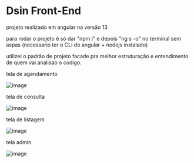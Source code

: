 # Dsin Front-End

projeto realizado em angular na versão 13

para rodar o projeto é só dar "npm i" e depois "ng s -o" no terminal sem aspas (necessario ter o CLI do angular + nodejs instalado)

utilizei o padrão de projeto facade pra melhor estruturação e entendimento de quem vai analisao o codigo.

tela de agendamento

![image](https://user-images.githubusercontent.com/68567754/152696645-619e658a-d414-4625-aa00-282c44a3140f.png)

tela de consulta

![image](https://user-images.githubusercontent.com/68567754/152696808-735ea524-687f-45e1-8767-d21c8c455ad7.png)

tela de listagem

![image](https://user-images.githubusercontent.com/68567754/152696834-5daf3a80-e217-41d9-9c0d-ee4bde731ddb.png)

tela admin

![image](https://user-images.githubusercontent.com/68567754/152696846-cbfa4a47-112f-49a7-912c-74440f07feba.png)


